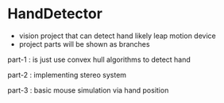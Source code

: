 # HandDetector
* vision project that can detect hand likely leap motion device
* project parts will be shown as branches

part-1 : is just use convex hull algorithms to detect hand

part-2 : implementing stereo system

part-3 : basic mouse simulation via hand position

